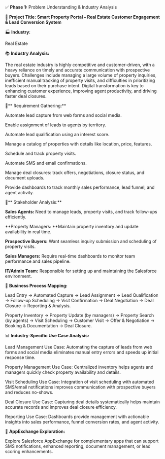 ✅ **Phase 1:** Problem Understanding & Industry Analysis

🧱 **Project Title:**
**Smart Property Portal – Real Estate Customer Engagement & Lead Conversion System**

🏭 **Industry:**

Real Estate

📚 **Industry Analysis:**

The real estate industry is highly competitive and customer-driven, with a heavy reliance on timely and accurate communication with prospective buyers. Challenges include managing a large volume of property inquiries, inefficient manual tracking of property visits, and difficulties in prioritizing leads based on their purchase intent. Digital transformation is key to enhancing customer experience, improving agent productivity, and driving faster deal closures.

📝** Requirement Gathering:**

Automate lead capture from web forms and social media.

Enable assignment of leads to agents by territory.

Automate lead qualification using an interest score.

Manage a catalog of properties with details like location, price, features.

Schedule and track property visits.

Automate SMS and email confirmations.

Manage deal closures: track offers, negotiations, closure status, and document uploads.

Provide dashboards to track monthly sales performance, lead funnel, and agent activity.

👥** Stakeholder Analysis:**

**Sales Agents:** Need to manage leads, property visits, and track follow-ups efficiently.

**Property Managers: **Maintain property inventory and update availability in real time.

**Prospective Buyers:** Want seamless inquiry submission and scheduling of property visits.

**Sales Managers:** Require real-time dashboards to monitor team performance and sales pipeline.

**IT/Admin Team:** Responsible for setting up and maintaining the Salesforce environment.

🔧 **Business Process Mapping:**

Lead Entry → Automated Capture → Lead Assignment → Lead Qualification → Follow-up Scheduling → Visit Confirmation → Deal Negotiation → Deal Closure → Reporting & Analysis.

Property Inventory → Property Update (by managers) → Property Search (by agents) → Visit Scheduling → Customer Visit → Offer & Negotiation → Booking & Documentation → Deal Closure.

📊 **Industry-Specific Use Case Analysis:**

Lead Management Use Case: Automating the capture of leads from web forms and social media eliminates manual entry errors and speeds up initial response time.

Property Management Use Case: Centralized inventory helps agents and managers quickly check property availability and details.

Visit Scheduling Use Case: Integration of visit scheduling with automated SMS/email notifications improves communication with prospective buyers and reduces no-shows.

Deal Closure Use Case: Capturing deal details systematically helps maintain accurate records and improves deal closure efficiency.

Reporting Use Case: Dashboards provide management with actionable insights into sales performance, funnel conversion rates, and agent activity.

🔎 **AppExchange Exploration:**

Explore Salesforce AppExchange for complementary apps that can support SMS notifications, enhanced reporting, document management, or lead scoring enhancements.
